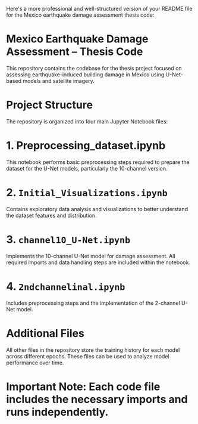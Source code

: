 Here's a more professional and well-structured version of your README file for the Mexico earthquake damage assessment thesis code:
# Mexico Earthquake Damage Assessment – Thesis Code
This repository contains the codebase for the thesis project focused on assessing earthquake-induced building damage in Mexico using U-Net-based models and satellite imagery.
# Project Structure
The repository is organized into four main Jupyter Notebook files:

# 1. Preprocessing_dataset.ipynb
This notebook performs basic preprocessing steps required to prepare the dataset for the U-Net models, particularly the 10-channel version.

# 2. `Initial_Visualizations.ipynb`
Contains exploratory data analysis and visualizations to better understand the dataset features and distribution.

# 3. `channel10_U-Net.ipynb`
Implements the 10-channel U-Net model for damage assessment. All required imports and data handling steps are included within the notebook.

# 4. `2ndchannelinal.ipynb`
Includes preprocessing steps and the implementation of the 2-channel U-Net model.

# Additional Files
All other files in the repository store the training history for each model across different epochs. These files can be used to analyze model performance over time.

# Important Note: Each code file includes the necessary imports and runs independently.


